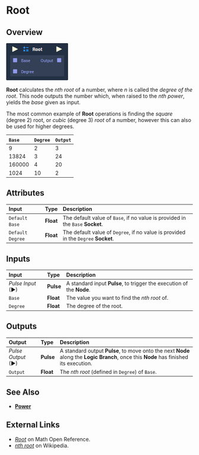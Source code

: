 # Root

## Overview

![The Root Node.](../../.gitbook/assets/node-root.png)

**Root** calculates the _nth root_ of a number, where _n_ is called the _degree of the root_. This node outputs the number which, when raised to the _nth power_, yields the _base_ given as input.

The most common example of **Root** operations is finding the _square_ \(degree 2\) root, or _cubic_ \(degree 3\) _root_ of a number, however this can also be used for higher degrees.

| `Base` | `Degree` | `Output` |
| :--- | :--- | :--- |
| 9 | 2 | 3 |
| 13824 | 3 | 24 |
| 160000 | 4 | 20 |
| 1024 | 10 | 2 |

## Attributes

| Input | Type | Description |
| :--- | :--- | :--- |
| `Default Base` | **Float** | The default value of `Base`, if no value is provided in the `Base` **Socket**. |
| `Default Degree` | **Float** | The default value of `Degree`, if no value is provided in the `Degree` **Socket**. |

## Inputs

| Input | Type | Description |
| :--- | :--- | :--- |
| _Pulse Input_ \(►\) | **Pulse** | A standard input **Pulse**, to trigger the execution of the **Node**. |
| `Base` | **Float** | The value you want to find the _nth root_ of. |
| `Degree` | **Float** | The degree of the root. |

## Outputs

| Output | Type | Description |
| :--- | :--- | :--- |
| _Pulse Output_ \(►\) | **Pulse** | A standard output **Pulse**, to move onto the next **Node** along the **Logic Branch**, once this **Node** has finished its execution. |
| `Output` | **Float** | The _nth root_ \(defined in `Degree`\) of `Base`. |

## See Also

* [**Power**](power.md)

## External Links

* [_Root_](https://www.mathopenref.com/root.html) on Math Open Reference.
* [_nth root_](https://en.wikipedia.org/wiki/Nth_root) on Wikipedia.

